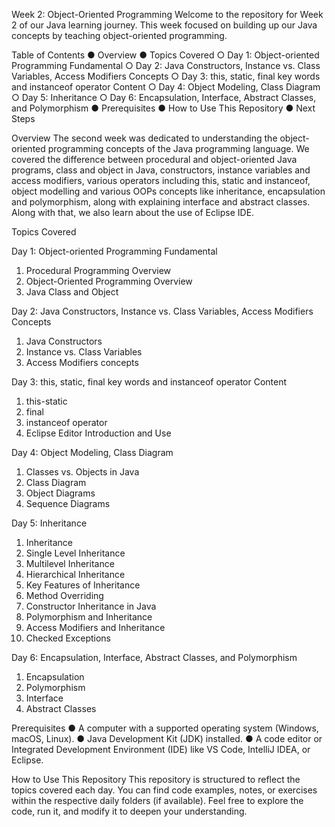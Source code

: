 Week 2: Object-Oriented Programming 
Welcome to the repository for Week 2 of our Java learning journey. This week focused on building up our Java concepts by teaching object-oriented programming.

Table of Contents 
● Overview 
● Topics Covered
○ Day 1: Object-oriented Programming Fundamental
○ Day 2: Java Constructors, Instance vs. Class Variables, Access Modifiers Concepts
○ Day 3: this, static, final key words and instanceof operator Content 
○ Day 4: Object Modeling, Class Diagram
○ Day 5: Inheritance
○ Day 6: Encapsulation, Interface, Abstract Classes, and Polymorphism
● Prerequisites 
● How to Use This Repository 
● Next Steps

Overview 
The second week was dedicated to understanding the object-oriented programming concepts of the Java programming language. We covered the difference between procedural and object-oriented Java programs, class and object in Java, constructors, instance variables and access modifiers, various operators including this, static and instanceof, object modelling and various OOPs concepts like inheritance, encapsulation and polymorphism, along with explaining interface and abstract classes. Along with that, we also learn about the use of Eclipse IDE.

Topics Covered

Day 1: Object-oriented Programming Fundamental

1. Procedural Programming Overview
2. Object-Oriented Programming Overview
3. Java Class and Object

Day 2: Java Constructors, Instance vs. Class Variables, Access Modifiers Concepts

1. Java Constructors
2. Instance vs. Class Variables
3. Access Modifiers concepts

Day 3: this, static, final key words and instanceof operator Content

1. this-static
2. final
3. instanceof operator
4. Eclipse Editor Introduction and Use

Day 4: Object Modeling, Class Diagram 

1. Classes vs. Objects in Java
2. Class Diagram
3. Object Diagrams
4. Sequence Diagrams

Day 5: Inheritance

1. Inheritance
2. Single Level Inheritance
3. Multilevel Inheritance
4. Hierarchical Inheritance
5. Key Features of Inheritance
6. Method Overriding
7. Constructor Inheritance in Java
8. Polymorphism and Inheritance
9. Access Modifiers and Inheritance
10. Checked Exceptions

Day 6: Encapsulation, Interface, Abstract Classes, and Polymorphism

1. Encapsulation
2. Polymorphism
3. Interface
4. Abstract Classes

Prerequisites 
● A computer with a supported operating system (Windows, macOS, Linux). 
● Java Development Kit (JDK) installed. 
● A code editor or Integrated Development Environment (IDE) like VS Code, IntelliJ IDEA, or Eclipse.

How to Use This Repository 
This repository is structured to reflect the topics covered each day. You can find code examples, notes, or exercises within the respective daily folders (if available). Feel free to explore the code, run it, and modify it to deepen your understanding.
